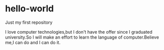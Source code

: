 # hello-world
Just my first repository

I love computer technologies,but I don't have the offer since I graduated university.So 
I will make an effort to learn the language of computer.Believe me,I can do and I can do it.

